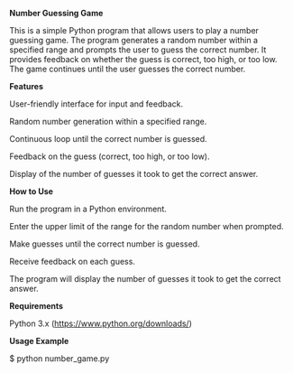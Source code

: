**Number Guessing Game**

This is a simple Python program that allows users to play a number guessing game. The program generates a random number within a specified range and prompts the user to guess the correct number. It provides feedback on whether the guess is correct, too high, or too low. The game continues until the user guesses the correct number.

**Features**

User-friendly interface for input and feedback.

Random number generation within a specified range.

Continuous loop until the correct number is guessed.

Feedback on the guess (correct, too high, or too low).

Display of the number of guesses it took to get the correct answer.

**How to Use**

Run the program in a Python environment.

Enter the upper limit of the range for the random number when prompted.

Make guesses until the correct number is guessed.

Receive feedback on each guess.

The program will display the number of guesses it took to get the correct answer.

**Requirements**

Python 3.x (https://www.python.org/downloads/)

**Usage Example**

$ python number_game.py
